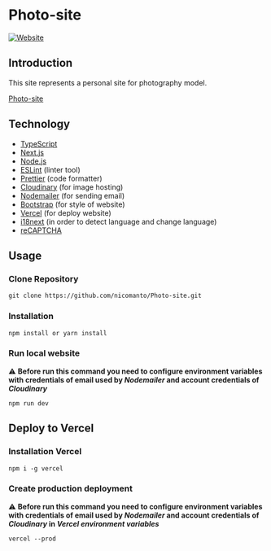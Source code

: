 # Photo-site

[![Website](https://img.shields.io/website?down_color=red&down_message=down&up_color=green&up_message=up&url=https%3A%2F%2Fphoto-site-nicomanto.vercel.app%2F)](https://shields.io/)

## Introduction
This site represents a personal site for photography model.

[Photo-site](https://photo-site-nicomanto.vercel.app/)

## Technology
- [TypeScript](https://www.typescriptlang.org/)
- [Next.js](https://nextjs.org/)
- [Node.js](https://nodejs.org/)
- [ESLint](https://eslint.org/) (linter tool)
- [Prettier](https://prettier.io/) (code formatter)
- [Cloudinary](https://cloudinary.com/) (for image hosting)
- [Nodemailer](https://nodemailer.com/about/) (for sending email)
- [Bootstrap](https://getbootstrap.com/) (for style of website)
- [Vercel](https://vercel.com/) (for deploy website)
- [i18next](https://www.i18next.com/) (in order to detect language and change language)
- [reCAPTCHA](https://www.google.com/recaptcha/about/)


## Usage

### Clone Repository

```
git clone https://github.com/nicomanto/Photo-site.git
```

### Installation
```
npm install or yarn install
```

### Run local website
⚠️ **Before run this command you need to configure environment variables with credentials of email used by _Nodemailer_ and account credentials of _Cloudinary_**
```
npm run dev
```



## Deploy to Vercel
### Installation Vercel
```
npm i -g vercel
```

### Create production deployment
⚠️ **Before run this command you need to configure environment variables with credentials of email used by _Nodemailer_ and account credentials of _Cloudinary_ in _Vercel environment variables_**
```
vercel --prod
```
